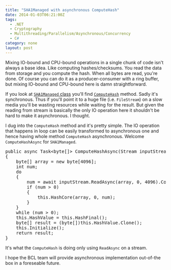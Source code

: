 ```yaml
---
title: "SHA1Managed with asynchronous ComputeHash"
date: 2014-01-03T06:21:00Z
tags:
  - .NET
  - Cryptography
  - Multithreading/Parallelism/Asynchronous/Concurrency
  - C#
category: none
layout: post
---
```

Mixing IO-bound and CPU-bound operations in a single chunk of code isn't always a base idea. Like computing hashes/checksums. You read the data from storage and you compute the hash. When all bytes are read, you're done. Of course you can do it as a producer-consumer with a ring buffer, but mixing IO-bound and CPU-bound here is damn straightforward.

If you look at [`SHA1Managed` class][1] you'll find [`ComputeHash`][2] method. Sadly it's synchronous. Thus if you'll point it to a huge file (i.e. `FileStream`) on a slow media you'll be wasting resources while waiting for the result. But given the reading from stream is basically the only IO operation here it shouldn't be hard to make it asynchronous. I thought.

<!-- excerpt -->

I dug into the `ComputeHash` method and it's pretty simple. The IO operation that happens in loop can be easily transformed to asynchronous one and hence having whole method `ComputeHash` asynchronous. Welcome `ComputeHashAsync` for `SHA1Managed`.

<pre class="brush:csharp">
public async Task&lt;byte[]&gt; ComputeHashAsync(Stream inputStream)
{
    byte[] array = new byte[4096];
    int num;
    do
    {
        num = await inputStream.ReadAsync(array, 0, 4096).ConfigureAwait(false);
        if (num &gt; 0)
        {
            this.HashCore(array, 0, num);
        }
    }
    while (num &gt; 0);
    this.HashValue = this.HashFinal();
    byte[] result = (byte[])this.HashValue.Clone();
    this.Initialize();
    return result;
}
</pre>

It's what the `ComputeHash` is doing only using `ReadAsync` on a stream.

I hope the BCL team will provide asynchronous implementation out-of-the box in a foreseable future.

[1]: http://msdn.microsoft.com/en-us/library/system.security.cryptography.sha1managed(v=vs.110).aspx
[2]: http://msdn.microsoft.com/en-us/library/xa627k19(v=vs.110).aspx